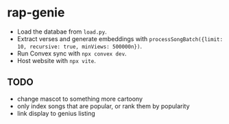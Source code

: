 # rap-genie

- Load the databae from `load.py`.
- Extract verses and generate embeddings with `processSongBatch({limit: 10, recursive: true, minViews: 500000n})`.
- Run Convex sync with `npx convex dev`.
- Host website with `npx vite`.

## TODO

- change mascot to something more cartoony
- only index songs that are popular, or rank them by popularity
- link display to genius listing
